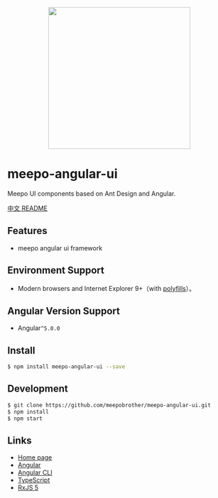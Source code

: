 <p align="center">
  <a href="http://ng.ant.design">
    <img width="320" src="https://ng.ant.design/assets/img/zorro.svg">
  </a>
</p>

# meepo-angular-ui

Meepo UI components based on Ant Design and Angular.

[中文 README](README-zh_CN.md)


## Features

- meepo angular ui framework

## Environment Support

* Modern browsers and Internet Explorer 9+（with [polyfills](https://v2.angular.io/docs/ts/latest/guide/browser-support.html)）。

## Angular Version Support

* Angular`^5.0.0`


## Install

```bash
$ npm install meepo-angular-ui --save
```

## Development

```bash
$ git clone https://github.com/meepobrother/meepo-angular-ui.git
$ npm install
$ npm start
```


## Links

- [Home page](http://ui.meepo.com.cn)
- [Angular](https://angular.io/)
- [Angular CLI](https://cli.angular.io/)
- [TypeScript](https://www.typescriptlang.org/)
- [RxJS 5](https://github.com/ReactiveX/rxjs)

